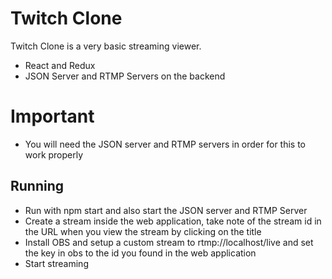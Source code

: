 # Twitch Clone

Twitch Clone is a very basic streaming viewer.

- React and Redux
- JSON Server and RTMP Servers on the backend

# Important

- You will need the JSON server and RTMP servers in order for this to work properly

## Running

- Run with npm start and also start the JSON server and RTMP Server
- Create a stream inside the web application, take note of the stream id in the URL when you view the stream by clicking on the title
- Install OBS and setup a custom stream to rtmp://localhost/live and set the key in obs to the id you found in the web application
- Start streaming

